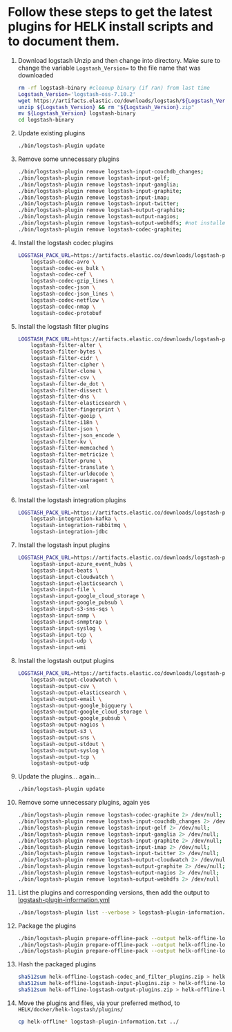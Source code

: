# Follow these steps to get the latest plugins for HELK install scripts and to document them.

1. Download logstash Unzip and then change into directory. Make sure to change the variable `Logstash_Version=` to the file name that was downloaded

   ```bash
   rm -rf logstash-binary #cleanup binary (if ran) from last time
   Logstash_Version='logstash-oss-7.10.2'
   wget https://artifacts.elastic.co/downloads/logstash/${Logstash_Version}.zip
   unzip ${Logstash_Version} && rm "${Logstash_Version}.zip"
   mv ${Logstash_Version} logstash-binary
   cd logstash-binary
   ```

2. Update existing plugins

    ```bash
    ./bin/logstash-plugin update
    ```

3. Remove some unnecessary plugins

    ```bash
    ./bin/logstash-plugin remove logstash-input-couchdb_changes;
    ./bin/logstash-plugin remove logstash-input-gelf;
    ./bin/logstash-plugin remove logstash-input-ganglia;
    ./bin/logstash-plugin remove logstash-input-graphite;
    ./bin/logstash-plugin remove logstash-input-imap;
    ./bin/logstash-plugin remove logstash-input-twitter;
    ./bin/logstash-plugin remove logstash-output-graphite;
    ./bin/logstash-plugin remove logstash-output-nagios;
    ./bin/logstash-plugin remove logstash-output-webhdfs; #not installed on OSS, 2020-01-07
    ./bin/logstash-plugin remove logstash-codec-graphite;
    ```

4. Install the logstash codec plugins

    ```bash
    LOGSTASH_PACK_URL=https://artifacts.elastic.co/downloads/logstash-plugins ./bin/logstash-plugin install \
        logstash-codec-avro \
        logstash-codec-es_bulk \
        logstash-codec-cef \
        logstash-codec-gzip_lines \
        logstash-codec-json \
        logstash-codec-json_lines \
        logstash-codec-netflow \
        logstash-codec-nmap \
        logstash-codec-protobuf
    ```

5. Install the logstash filter plugins

    ```bash
    LOGSTASH_PACK_URL=https://artifacts.elastic.co/downloads/logstash-plugins ./bin/logstash-plugin install \
        logstash-filter-alter \
        logstash-filter-bytes \
        logstash-filter-cidr \
        logstash-filter-cipher \
        logstash-filter-clone \
        logstash-filter-csv \
        logstash-filter-de_dot \
        logstash-filter-dissect \
        logstash-filter-dns \
        logstash-filter-elasticsearch \
        logstash-filter-fingerprint \
        logstash-filter-geoip \
        logstash-filter-i18n \
        logstash-filter-json \
        logstash-filter-json_encode \
        logstash-filter-kv \
        logstash-filter-memcached \
        logstash-filter-metricize \
        logstash-filter-prune \
        logstash-filter-translate \
        logstash-filter-urldecode \
        logstash-filter-useragent \
        logstash-filter-xml

6. Install the logstash integration plugins

    ```bash
    LOGSTASH_PACK_URL=https://artifacts.elastic.co/downloads/logstash-plugins ./bin/logstash-plugin install \
        logstash-integration-kafka \
        logstash-integration-rabbitmq \
        logstash-integration-jdbc
    ```

7. Install the logstash input plugins

    ```bash
    LOGSTASH_PACK_URL=https://artifacts.elastic.co/downloads/logstash-plugins ./bin/logstash-plugin install \
        logstash-input-azure_event_hubs \
        logstash-input-beats \
        logstash-input-cloudwatch \
        logstash-input-elasticsearch \
        logstash-input-file \
        logstash-input-google_cloud_storage \
        logstash-input-google_pubsub \
        logstash-input-s3-sns-sqs \
        logstash-input-snmp \
        logstash-input-snmptrap \
        logstash-input-syslog \
        logstash-input-tcp \
        logstash-input-udp \
        logstash-input-wmi
    ```

8. Install the logstash output plugins

    ```bash
    LOGSTASH_PACK_URL=https://artifacts.elastic.co/downloads/logstash-plugins ./bin/logstash-plugin install \
        logstash-output-cloudwatch \
        logstash-output-csv \
        logstash-output-elasticsearch \
        logstash-output-email \
        logstash-output-google_bigquery \
        logstash-output-google_cloud_storage \
        logstash-output-google_pubsub \
        logstash-output-nagios \
        logstash-output-s3 \
        logstash-output-sns \
        logstash-output-stdout \
        logstash-output-syslog \
        logstash-output-tcp \
        logstash-output-udp
    ```

9. Update the plugins... again...

    ```bash
    ./bin/logstash-plugin update
    ```

10. Remove some unnecessary plugins, again yes

    ```bash
    ./bin/logstash-plugin remove logstash-codec-graphite 2> /dev/null;
    ./bin/logstash-plugin remove logstash-input-couchdb_changes 2> /dev/null;
    ./bin/logstash-plugin remove logstash-input-gelf 2> /dev/null;
    ./bin/logstash-plugin remove logstash-input-ganglia 2> /dev/null;
    ./bin/logstash-plugin remove logstash-input-graphite 2> /dev/null;
    ./bin/logstash-plugin remove logstash-input-imap 2> /dev/null;
    ./bin/logstash-plugin remove logstash-input-twitter 2> /dev/null;
    ./bin/logstash-plugin remove logstash-output-cloudwatch 2> /dev/null;
    ./bin/logstash-plugin remove logstash-output-graphite 2> /dev/null;
    ./bin/logstash-plugin remove logstash-output-nagios 2> /dev/null;
    ./bin/logstash-plugin remove logstash-output-webhdfs 2> /dev/null
    ```

11. List the plugins and corresponding versions, then add the output to [logstash-plugin-information.yml](logstash-plugin-information.txt)

    ```bash
    ./bin/logstash-plugin list --verbose > logstash-plugin-information.txt
    ```

12. Package the plugins

    ```bash
    ./bin/logstash-plugin prepare-offline-pack --output helk-offline-logstash-codec_and_filter_plugins.zip --overwrite logstash-codec-* logstash-filter-* &&
    ./bin/logstash-plugin prepare-offline-pack --output helk-offline-logstash-input-plugins.zip --overwrite logstash-input-* &&
    ./bin/logstash-plugin prepare-offline-pack --output helk-offline-logstash-output-plugins.zip --overwrite logstash-output-*
    ```

13. Hash the packaged plugins

    ```bash
    sha512sum helk-offline-logstash-codec_and_filter_plugins.zip > helk-offline-logstash-codec_and_filter_plugins.zip.sha512 &&
    sha512sum helk-offline-logstash-input-plugins.zip > helk-offline-logstash-input-plugins.zip.sha512 &&
    sha512sum helk-offline-logstash-output-plugins.zip > helk-offline-logstash-output-plugins.zip.sha512
    ```

14. Move the plugins and files, via your preferred method, to `HELK/docker/helk-logstash/plugins/`

    ```bash
    cp helk-offline* logstash-plugin-information.txt ../
    ```
